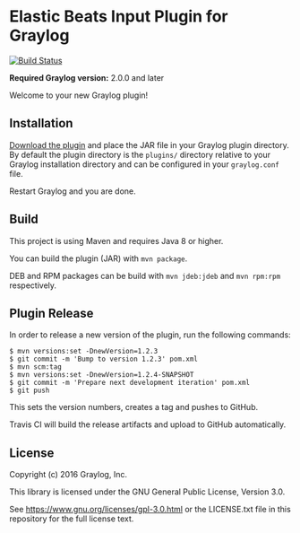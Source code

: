 # Elastic Beats Input Plugin for Graylog

[![Build Status](https://travis-ci.org/Graylog2/graylog-plugin-beats.svg?branch=master)](https://travis-ci.org/Graylog2/graylog-plugin-beats)

**Required Graylog version:** 2.0.0 and later

Welcome to your new Graylog plugin!


## Installation

[Download the plugin](https://github.com/Graylog2/graylog-plugin-beats/releases) and place the JAR file in your Graylog plugin directory.
By default the plugin directory is the `plugins/` directory relative to your Graylog installation directory and can be configured in your `graylog.conf` file.

Restart Graylog and you are done.


## Build

This project is using Maven and requires Java 8 or higher.

You can build the plugin (JAR) with `mvn package`.

DEB and RPM packages can be build with `mvn jdeb:jdeb` and `mvn rpm:rpm` respectively.


## Plugin Release

In order to release a new version of the plugin, run the following commands:

```
$ mvn versions:set -DnewVersion=1.2.3
$ git commit -m 'Bump to version 1.2.3' pom.xml
$ mvn scm:tag
$ mvn versions:set -DnewVersion=1.2.4-SNAPSHOT
$ git commit -m 'Prepare next development iteration' pom.xml
$ git push
```

This sets the version numbers, creates a tag and pushes to GitHub.

Travis CI will build the release artifacts and upload to GitHub automatically.


## License

Copyright (c) 2016 Graylog, Inc.

This library is licensed under the GNU General Public License, Version 3.0.

See https://www.gnu.org/licenses/gpl-3.0.html or the LICENSE.txt file in this repository for the full license text.
